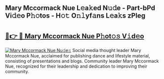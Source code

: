 ## Mary Mccormack Nue L𝚎a𝚔ed N𝚞𝚍e - Part-bPd Vi𝚍𝚎o P𝚑𝚘tos - H𝚘𝚝 O𝚗𝚕yf𝚊ns L𝚎a𝚔s zPIeg

# <h2><a href="http://kf1fgs2.oniu.top/?m=Mary+Mccormack+Nue">🔗👉 🔴 Mary Mccormack Nue P𝚑ot𝚘𝚜 V𝚒d𝚎o</a></h2>

[![Mary Mccormack Nue Nu𝚍e𝚜](https://i.imgur.com/0qMVB7G.gif)](http://kf1fgs2.oniu.top/?m=Mary+Mccormack+Nue)
Social media thought leader Mary Mccormack Nue, acclaimed for publishing dance and lifestyle material, consisting of presentations and blogs. Community leader Mary Mccormack Nue, recognized for their leadership and dedication to improving their community.  
